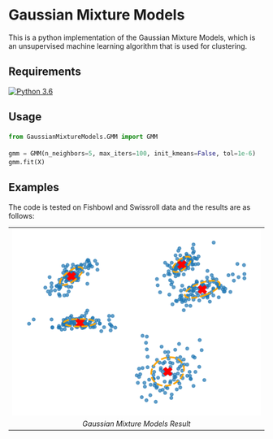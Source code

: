 # Gaussian Mixture Models

This is a python implementation of the Gaussian Mixture Models,
which is an unsupervised machine learning algorithm that is used for clustering.

## Requirements 
[![Python 3.6](https://img.shields.io/badge/python-3.6-blue.svg)](https://www.python.org/downloads/release/python-360/)

## Usage 
``` python
from GaussianMixtureModels.GMM import GMM

gmm = GMM(n_neighbors=5, max_iters=100, init_kmeans=False, tol=1e-6)
gmm.fit(X)
```

## Examples
The code is tested on Fishbowl and Swissroll data and the results are as follows:

<div>
  <table>
    <tr>
      <td><img src="plots/myplot.png"/></td>
    </tr>
    <tr>
      <td align="center"><em>Gaussian Mixture Models Result</em></td>
    </tr>
  </table>
</div>